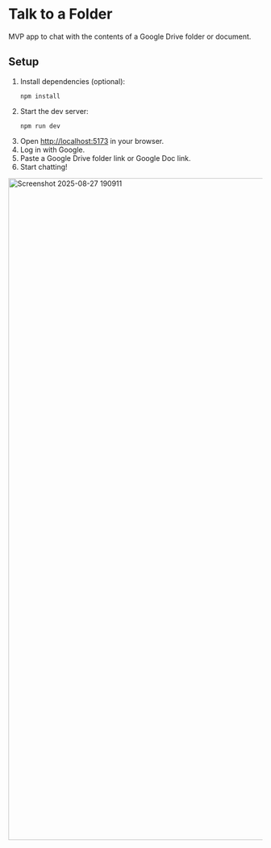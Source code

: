
# Talk to a Folder

MVP app to chat with the contents of a Google Drive folder or document.

## Setup

1. Install dependencies (optional):
	```
	npm install
 	```
1. Start the dev server:
	```
	npm run dev
	```
2. Open [http://localhost:5173](http://localhost:5173) in your browser.
3. Log in with Google.
4. Paste a Google Drive folder link or Google Doc link.
5. Start chatting!

<img width="2353" height="1310" alt="Screenshot 2025-08-27 190911" src="https://github.com/user-attachments/assets/0a037c6c-524f-44f0-9948-4209d93dad78" />
